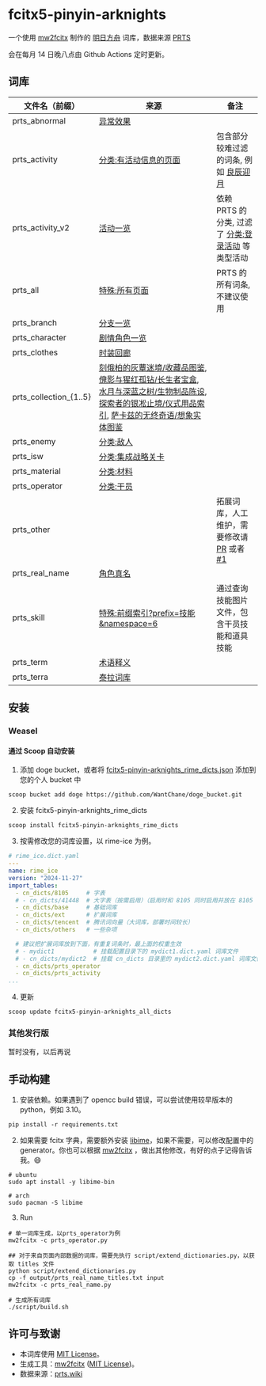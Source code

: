 # fcitx5-pinyin-arknights

一个使用 [mw2fcitx](https://github.com/outloudvi/mw2fcitx) 制作的 [明日方舟](https://ak.hypergryph.com/) 词库，数据来源 [PRTS](https://prts.wiki)

会在每月 14 日晚八点由 Github Actions 定时更新。

## 词库

| 文件名（前缀）         | 来源                                                                                                                                                                                                                                                                                                                                                                                                                                                                                                                                                                                                                                                                                                                                                                                                                                                                                             | 备注                                                                                                                                                                     |
| ---------------------- | ------------------------------------------------------------------------------------------------------------------------------------------------------------------------------------------------------------------------------------------------------------------------------------------------------------------------------------------------------------------------------------------------------------------------------------------------------------------------------------------------------------------------------------------------------------------------------------------------------------------------------------------------------------------------------------------------------------------------------------------------------------------------------------------------------------------------------------------------------------------------------------------------ | ------------------------------------------------------------------------------------------------------------------------------------------------------------------------ |
| prts_abnormal          | [异常效果](https://prts.wiki/w/%E5%BC%82%E5%B8%B8%E6%95%88%E6%9E%9C)                                                                                                                                                                                                                                                                                                                                                                                                                                                                                                                                                                                                                                                                                                                                                                                                                             |                                                                                                                                                                          |
| prts_activity          | [分类:有活动信息的页面](https://prts.wiki/w/%E5%88%86%E7%B1%BB:%E6%9C%89%E6%B4%BB%E5%8A%A8%E4%BF%A1%E6%81%AF%E7%9A%84%E9%A1%B5%E9%9D%A2)                                                                                                                                                                                                                                                                                                                                                                                                                                                                                                                                                                                                                                                                                                                                                         | 包含部分较难过滤的词条, 例如 [良辰迎月](https://prts.wiki/w/%E8%89%AF%E8%BE%B0%E8%BF%8E%E6%9C%88)                                                                        |
| prts_activity_v2       | [活动一览](https://prts.wiki/w/%E6%B4%BB%E5%8A%A8%E4%B8%80%E8%A7%88)                                                                                                                                                                                                                                                                                                                                                                                                                                                                                                                                                                                                                                                                                                                                                                                                                             | 依赖 PRTS 的分类, 过滤了 [分类:登录活动](https://prts.wiki/w/%E5%88%86%E7%B1%BB:%E7%99%BB%E5%BD%95%E6%B4%BB%E5%8A%A8) 等类型活动                                         |
| prts_all               | [特殊:所有页面](https://prts.wiki/w/%E7%89%B9%E6%AE%8A:%E6%89%80%E6%9C%89%E9%A1%B5%E9%9D%A2)                                                                                                                                                                                                                                                                                                                                                                                                                                                                                                                                                                                                                                                                                                                                                                                                     | PRTS 的所有词条, 不建议使用                                                                                                                                              |
| prts_branch            | [分支一览](https://prts.wiki/w/%E5%88%86%E6%94%AF%E4%B8%80%E8%A7%88)                                                                                                                                                                                                                                                                                                                                                                                                                                                                                                                                                                                                                                                                                                                                                                                                                             |                                                                                                                                                                          |
| prts_character         | [剧情角色一览](https://prts.wiki/w/%E5%89%A7%E6%83%85%E8%A7%92%E8%89%B2%E4%B8%80%E8%A7%88)                                                                                                                                                                                                                                                                                                                                                                                                                                                                                                                                                                                                                                                                                                                                                                                                       |                                                                                                                                                                          |
| prts_clothes           | [时装回廊](https://prts.wiki/w/%E6%97%B6%E8%A3%85%E5%9B%9E%E5%BB%8A)                                                                                                                                                                                                                                                                                                                                                                                                                                                                                                                                                                                                                                                                                                                                                                                                                             |                                                                                                                                                                          |
| prts_collection_{1..5} | [刻俄柏的灰蕈迷境/收藏品图鉴](https://prts.wiki/w/%E5%88%BB%E4%BF%84%E6%9F%8F%E7%9A%84%E7%81%B0%E8%95%88%E8%BF%B7%E5%A2%83/%E6%94%B6%E8%97%8F%E5%93%81%E5%9B%BE%E9%89%B4), [傀影与猩红孤钻/长生者宝盒](https://prts.wiki/w/%E5%82%80%E5%BD%B1%E4%B8%8E%E7%8C%A9%E7%BA%A2%E5%AD%A4%E9%92%BB/%E9%95%BF%E7%94%9F%E8%80%85%E5%AE%9D%E7%9B%92), [水月与深蓝之树/生物制品陈设](https://prts.wiki/w/%E6%B0%B4%E6%9C%88%E4%B8%8E%E6%B7%B1%E8%93%9D%E4%B9%8B%E6%A0%91/%E7%94%9F%E7%89%A9%E5%88%B6%E5%93%81%E9%99%88%E8%AE%BE), [探索者的银凇止境/仪式用品索引](https://prts.wiki/w/%E6%8E%A2%E7%B4%A2%E8%80%85%E7%9A%84%E9%93%B6%E5%87%87%E6%AD%A2%E5%A2%83/%E4%BB%AA%E5%BC%8F%E7%94%A8%E5%93%81%E7%B4%A2%E5%BC%95), [萨卡兹的无终奇语/想象实体图鉴](https://prts.wiki/w/%E8%90%A8%E5%8D%A1%E5%85%B9%E7%9A%84%E6%97%A0%E7%BB%88%E5%A5%87%E8%AF%AD/%E6%83%B3%E8%B1%A1%E5%AE%9E%E4%BD%93%E5%9B%BE%E9%89%B4) |                                                                                                                                                                          |
| prts_enemy             | [分类:敌人](https://prts.wiki/w/%E5%88%86%E7%B1%BB:%E6%95%8C%E4%BA%BA)                                                                                                                                                                                                                                                                                                                                                                                                                                                                                                                                                                                                                                                                                                                                                                                                                           |                                                                                                                                                                          |
| prts_isw               | [分类:集成战略关卡](https://prts.wiki/w/%E5%88%86%E7%B1%BB:%E9%9B%86%E6%88%90%E6%88%98%E7%95%A5%E5%85%B3%E5%8D%A1)                                                                                                                                                                                                                                                                                                                                                                                                                                                                                                                                                                                                                                                                                                                                                                               |                                                                                                                                                                          |
| prts_material          | [分类:材料](https://prts.wiki/w/%E5%88%86%E7%B1%BB:%E6%9D%90%E6%96%99)                                                                                                                                                                                                                                                                                                                                                                                                                                                                                                                                                                                                                                                                                                                                                                                                                           |                                                                                                                                                                          |
| prts_operator          | [分类:干员](https://prts.wiki/w/%E5%88%86%E7%B1%BB:%E5%B9%B2%E5%91%98)                                                                                                                                                                                                                                                                                                                                                                                                                                                                                                                                                                                                                                                                                                                                                                                                                           |                                                                                                                                                                          |
| prts_other             |                                                                                                                                                                                                                                                                                                                                                                                                                                                                                                                                                                                                                                                                                                                                                                                                                                                                                                  | 拓展词库，人工维护，需要修改请 [PR](https://github.com/WantChane/fcitx5-pinyin-arknights/pulls) 或者 [#1](https://github.com/WantChane/fcitx5-pinyin-arknights/issues/1) |
| prts_real_name         | [角色真名](https://prts.wiki/w/%E8%A7%92%E8%89%B2%E7%9C%9F%E5%90%8D)                                                                                                                                                                                                                                                                                                                                                                                                                                                                                                                                                                                                                                                                                                                                                                                                                             |                                                                                                                                                                          |
| prts_skill             | [特殊:前缀索引?prefix=技能&namespace=6](https://prts.wiki/w/%E7%89%B9%E6%AE%8A:%E5%89%8D%E7%BC%80%E7%B4%A2%E5%BC%95?prefix=%E6%8A%80%E8%83%BD&namespace=6)                                                                                                                                                                                                                                                                                                                                                                                                                                                                                                                                                                                                                                                                                                                                       | 通过查询技能图片文件，包含干员技能和道具技能                                                                                                                             |
| prts_term              | [术语释义](https://prts.wiki/w/%E6%9C%AF%E8%AF%AD%E9%87%8A%E4%B9%89)                                                                                                                                                                                                                                                                                                                                                                                                                                                                                                                                                                                                                                                                                                                                                                                                                             |                                                                                                                                                                          |
| prts_terra             | [泰拉词库](https://prts.wiki/w/%E6%B3%B0%E6%8B%89%E8%AF%8D%E5%BA%93)                                                                                                                                                                                                                                                                                                                                                                                                                                                                                                                                                                                                                                                                                                                                                                                                                             |                                                                                                                                                                          |

## 安装

### Weasel

#### 通过 Scoop 自动安装

1. 添加 doge bucket，或者将 [fcitx5-pinyin-arknights_rime_dicts.json](https://github.com/WantChane/doge_bucket/blob/master/bucket/fcitx5-pinyin-arknights_rime_dicts.json) 添加到您的个人 bucket 中

```shell
scoop bucket add doge https://github.com/WantChane/doge_bucket.git
```

2. 安装 fcitx5-pinyin-arknights_rime_dicts

```shell
scoop install fcitx5-pinyin-arknights_rime_dicts
```

3. 按需修改您的词库设置，以 rime-ice 为例。

```yaml
# rime_ice.dict.yaml
---
name: rime_ice
version: "2024-11-27"
import_tables:
  - cn_dicts/8105     # 字表
  # - cn_dicts/41448  # 大字表（按需启用）（启用时和 8105 同时启用并放在 8105 下面）
  - cn_dicts/base     # 基础词库
  - cn_dicts/ext      # 扩展词库
  - cn_dicts/tencent  # 腾讯词向量（大词库，部署时间较长）
  - cn_dicts/others   # 一些杂项

  # 建议把扩展词库放到下面，有重复词条时，最上面的权重生效
  # - mydict1           # 挂载配置目录下的 mydict1.dict.yaml 词库文件
  # - cn_dicts/mydict2  # 挂载 cn_dicts 目录里的 mydict2.dict.yaml 词库文件
  - cn_dicts/prts_operator
  - cn_dicts/prts_activity
...
```

4. 更新

```shell
scoop update fcitx5-pinyin-arknights_all_dicts
```

### 其他发行版

暂时没有，以后再说

## 手动构建

1. 安装依赖。如果遇到了 opencc build 错误，可以尝试使用较早版本的 python，例如 3.10。

```shell
pip install -r requirements.txt
```

2. 如果需要 fcitx 字典，需要额外安装 [libime](https://github.com/fcitx/libime)，如果不需要，可以修改配置中的 generator。你也可以根据 [mw2fcitx](https://github.com/outloudvi/mw2fcitx) ，做出其他修改，有好的点子记得告诉我。😄

```shell
# ubuntu
sudo apt install -y libime-bin

# arch
sudo pacman -S libime
```

3. Run

```shell
# 单一词库生成，以prts_operator为例
mw2fcitx -c prts_operator.py

## 对于来自页面内部数据的词库，需要先执行 script/extend_dictionaries.py，以获取 titles 文件
python script/extend_dictionaries.py
cp -f output/prts_real_name_titles.txt input
mw2fcitx -c prts_real_name.py

# 生成所有词库
./script/build.sh
```

## 许可与致谢

- 本词库使用 [MIT License](LICENSE)。
- 生成工具：[mw2fcitx](https://github.com/outloudvi/mw2fcitx) ([MIT License](https://github.com/outloudvi/mw2fcitx/blob/master/LICENSE))。
- 数据来源：[prts.wiki](https://prts.wiki)
